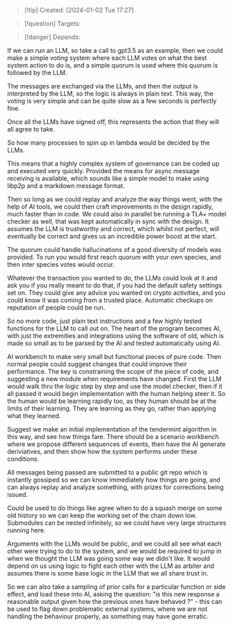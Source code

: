 
>[!tip] Created: [2024-01-02 Tue 17:27]

>[!question] Targets: 

>[!danger] Depends: 

If we can run an LLM, so take a call to gpt3.5 as an example, then we could make a simple voting system where each LLM votes on what the best system action to do is, and a simple quorum is used where this quorum is followed by the LLM.

The messages are exchanged via the LLMs, and then the output is interpreted by the LLM, so the logic is always in plain text.  This way, the voting is very simple and can be quite slow as a few seconds is perfectly fine.

Once all the LLMs have signed off, this represents the action that they will all agree to take.

So how many processes to spin up in lambda would be decided by the LLMs.

This means that a highly complex system of governance can be coded up and executed very quickly.  Provided the means for async message receiving is available, which sounds like a simple model to make using libp2p and a markdown message format.

Then so long as we could replay and analyze the way things went, with the help of AI tools, we could then craft improvements in the design rapidly, much faster than in code.  We could also in parallel be running a TLA+ model checker as well, that was kept automatically in sync with the design.  It assumes the LLM is trustworthy and correct, which whilst not perfect, will eventually be correct and gives us an incredible power boost at the start.

The quorum could handle hallucinations of a good diversity of models was provided.  To run you would first reach quorum with your own species, and then inter species votes would occur.

Whatever the transaction you wanted to do, the LLMs could look at it and ask you if you really meant to do that, if you had the default safety settings set on.  They could give any advice you wanted on crypto activities, and you could know it was coming from a trusted place.  Automatic checkups on reputation of people could be run.

So no more code, just plain text instructions and a few highly tested functions for the LLM to call out on.  The heart of the program becomes AI, with just the extremities and integrations using the software of old, which is made so small as to be parsed by the AI and tested automatically using AI.

AI workbench to make very small but functional pieces of pure code.  Then normal people could suggest changes that could improve their performance.  The key is constraining the scope of the piece of code, and suggesting a new module when requirements have changed.  First the LLM would walk thru the logic step by step and use the model checker, then if it all passed it would begin implementation with the human helping steer it.  So the human would be learning rapidly too, as they human should be at the limits of their learning.  They are learning as they go, rather than applying what they learned.

Suggest we make an initial implementation of the tendermint algorithm in this way, and see how things fare.  There should be a scenario workbench where we propose different sequences of events, then have the AI generate deriviatives, and then show how the system performs under these conditions.

All messages being passed are submitted to a public git repo which is instantly gossiped so we can know immediately how things are going, and can always replay and analyze something, with prizes for corrections being issued.

Could be used to do things like agree when to do a squash merge on some old history so we can keep the working set of the chain down low.  Submodules can be nested infinitely, so we could have very large structures running here.

Arguments with the LLMs would be public, and we could all see what each other were trying to do to the system, and we would be required to jump in when we thought the LLM was going some way we didn't like.  It would depend on us using logic to fight each other with the LLM as arbiter and assumes there is some base logic in the LLM that we all share trust in.

So we can also take a sampling of prior calls for a particular function or side effect, and load these into AI, asking the question: "is this new response a reasonable output given how the previous ones have behaved ?" - this can be used to flag down problematic external systems, where we are not handling the behaviour properly, as something may have gone erratic.